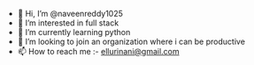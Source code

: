 - 👋 Hi, I’m @naveenreddy1025
- 👀 I’m interested in full stack
- 🌱 I’m currently learning python
- 💞️ I’m looking to join an organization where i can be productive
- 📫 How to reach me :- ellurinani@gmail.com

<!---
naveenreddy1025/naveenreddy1025 is a ✨ special ✨ repository because its `README.md` (this file) appears on your GitHub profile.
You can click the Preview link to take a look at your changes.
--->
